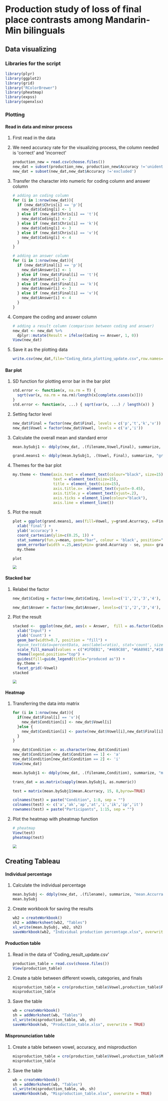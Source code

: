 # Production study of  loss of final place contrasts among Mandarin-Min bilinguals



## Data visualizing



### Libraries for the script

```r
library(plyr)
library(ggplot2)
library(grid)
library("RColorBrewer")
library(pheatmap)
library(expss)
library(openxlsx)
```



### Plotting

#### Read in data and minor process

1. First read in the data

2. We need accuracy rate for the visualizing process, the column needed is 'correct' and 'incorrect'

   ```r
   production_new = read.csv(choose.files())
   new_dat = subset(production_new, production_new$Accuracy !='unident')
   new_dat = subset(new_dat,new_dat$Accuracy !='excluded')
   ```

3. Transfer the character into numeric for coding column and answer column

   ```r
   # adding an coding column
   for (i in 1:nrow(new_dat)){
     if (new_dat$Chris[i] == 'p'){
       new_dat$Coding[i] <- 1
     } else if (new_dat$Chris[i] == 't'){
       new_dat$Coding[i] <- 2
     } else if (new_dat$Chris[i] == 'k'){
       new_dat$Coding[i] <- 3
     } else if (new_dat$Chris[i] == 'v'){
       new_dat$Coding[i] <- 4
     } 
   }
   
   # adding an answer column
   for (i in 1:nrow(new_dat)){
     if (new_dat$Final[i] == 'p'){
       new_dat$Answer[i] <- 1
     } else if (new_dat$Final[i] == 't'){
       new_dat$Answer[i] <- 2
     } else if (new_dat$Final[i] == 'k'){
       new_dat$Answer[i] <- 3
     } else if (new_dat$Final[i] == 'v'){
       new_dat$Answer[i] <- 4
     } 
   }
   
   ```

4. Compare the coding and answer column 

   ```r
   # adding a result column (comparison between coding and answer)
   new_dat <- new_dat %>% 
     dplyr::mutate(Result = ifelse(Coding == Answer, 1, 0))
   View(new_dat)
   ```

5. Save it as the plotting data

   ```r
   write.csv(new_dat,file="Coding_data_plotting_update.csv",row.names=FALSE)
   ```

   

#### Bar plot

1. SD function for plotting error bar in the bar plot

   ```r 
   std.error <- function(x, na.rm = T) {
     sqrt(var(x, na.rm = na.rm)/length(x[complete.cases(x)]))
   }
   std.error <- function(x, ...) { sqrt(var(x, ...) / length(x)) }
   ```

2. Setting factor level

   ```R
   new_dat$Final = factor(new_dat$Final, levels = c('p','t','k','v'))
   new_dat$Vowel = factor(new_dat$Vowel, levels = c('a','i'))
   ```

3. Calculate the overall mean and standard error

   ```R
   mean.bySubj1 <- ddply(new_dat, .(filename,Vowel,Final), summarize, "mean.Acurracy" = mean(Result))
   
   grand.means1 <- ddply(mean.bySubj1, .(Vowel, Final), summarize, "grand.Acurracy"= mean(mean.Acurracy), "se" = std.error(mean.Acurracy))
   
   ```

4. Themes for the bar plot

   ```R
   my.theme <- theme(axis.text = element_text(colour="black", size=15),
                     text = element_text(size=15),
                     title = element_text(size=15),
                     axis.title.x=  element_text(vjust=-0.45),
                     axis.title.y = element_text(vjust=.2),
                     axis.ticks = element_line(colour="black"),
                     axis.line = element_line())
   ```

5. Plot the result

   ```R
   plot = ggplot(grand.means1, aes(fill=Vowel, y=grand.Acurracy, x=Final)) +
     xlab('final') +
     ylab('accuracy') +
     coord_cartesian(ylim=c(0.25, 1)) +
     stat_summary(fun.y=mean, geom="bar", colour = 'black', position="dodge", stat="identity") +
     geom_errorbar(width =.25,aes(ymin= grand.Acurracy - se, ymax= grand.Acurracy + se, x=Final),position=position_dodge(.9)) +
     my.theme 
   
   plot
   ```

   <img src="C:\Users\USER\Google 雲端硬碟\Min final stop\production study\New production study\new production\fluent\ALL_DATA\rerun\Production barplot update.png" style="zoom:75%;" />



#### Stacked bar

1. Relabel the factor

   ```R
   new_dat$Coding = factor(new_dat$Coding, levels=c('1','2','3','4'), labels = c('p','t','k','v'))
   
   new_dat$Answer = factor(new_dat$Answer, levels=c('1','2','3','4'), labels = c('p','t','k','v'))
   
   ```

2. Plot the result

   ```r
   stacked <-  ggplot(new_dat, aes(x = Answer,  fill = as.factor(Coding))) +
     xlab("Input") +
     ylab('Count') +
     geom_bar(width=0.7, position = "fill") + 
     #geom_text(data=percentData, aes(label=ratio), stat='count', size = 3, position=position_fill(vjust=0.5)) +
     scale_fill_manual(values = c("#1FDEB1", "#469C88", "#6A8981","#18654B")) +
     theme(legend.position="top") +
     guides(fill=guide_legend(title="produced as")) +    
     my.theme +
     facet_grid(~Vowel)
   stacked
   ```

   <img src="C:\Users\USER\Google 雲端硬碟\Min final stop\production study\New production study\new production\fluent\ALL_DATA\rerun\production stackedbar update.png" style="zoom:75%;" />

#### Heatmap

1. Transferring the data into matrix

   ```R
   for (i in 1:nrow(new_dat)){
     if(new_dat$Final[i] == 'v'){
       new_dat$Condition[i] <- new_dat$Vowel[i]
     }else {
       new_dat$Condition[i] <- paste(new_dat$Vowel[i],new_dat$Final[i],sep="") 
     }
   }
   
   new_dat$Condition <- as.character(new_dat$Condition)
   new_dat$Condition[new_dat$Condition == 1] <- 'a'
   new_dat$Condition[new_dat$Condition == 2] <- 'i'
   View(new_dat)
   
   mean.bySubj1 <- ddply(new_dat, .(filename,Condition), summarize, "mean.Acurracy" = mean(Result))
   
   trans_dat = as.matrix(sapply(mean.bySubj1, as.numeric))  
   
   test = matrix(mean.bySubj1$mean.Acurracy, 15, 8,byrow=TRUE)
   
   colnames(test) = paste("Condition", 1:8, sep = "")
   colnames(test) <- c('a','ak','ap','at','i','ik','ip','it')
   rownames(test) = paste("Participants", 1:15, sep = "")
   
   ```

2. Plot the heatmap with pheatmap function

   ```R
   # pheatmap
   View(test)
   pheatmap(test)
   ```

   <img src="C:\Users\USER\Google 雲端硬碟\Min final stop\production study\New production study\new production\fluent\ALL_DATA\Production heatmap.png" style="zoom:75%;" />



## Creating Tableau



#### Individual percentage

1. Calculate the individual percentage

   ```r
   mean.bySubj <- ddply(new_dat, .(filename), summarize, "mean.Accurracy" = mean(Result,na.rm=TRUE))
   mean.bySubj
   
   ```

2. Create workbook for saving the results

   ```R
   wb2 = createWorkbook()
   sh2 = addWorksheet(wb2, "Tables")
   xl_write(mean.bySubj, wb2, sh2)
   saveWorkbook(wb2, "Individual production percentage.xlsx", overwrite = TRUE)
   ```

   

#### Production table

1. Read in the data of 'Coding_result_update.csv'

   ```r
   production_table = read.csv(choose.files())
   View(production_table)
   ```

2. Create a table between different vowels, categories, and finals

   ```r
   misproduction_table = cro(production_table$Vowel,production_table$Final,production_table$Accuracy)
   misproduction_table
   ```

3. Save the table

   ```R
   wb = createWorkbook()
   sh = addWorksheet(wb, "Tables")
   xl_write(misproduction_table, wb, sh)
   saveWorkbook(wb, "Production_table.xlsx", overwrite = TRUE)
   ```

   

#### Mispronunciation table

1. Create a table between vowel, accuracy, and misproduction

   ```R
   misproduction_table = cro(production_table$Vowel,production_table$Misproduction,production_table$Accuracy)
   misproduction_table
   ```

2. Save the table

   ```r
   wb = createWorkbook()
   sh = addWorksheet(wb, "Tables")
   xl_write(misproduction_table, wb, sh)
   saveWorkbook(wb, "Misproduction_table.xlsx", overwrite = TRUE)
   ```

   

   